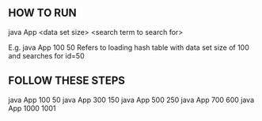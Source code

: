 ## HOW TO RUN

java App &lt;data set size&gt; &lt;search term to search for&gt;

E.g.
java App 100 50
Refers to loading hash table with data set size of 100 and searches for id=50


## FOLLOW THESE STEPS
java App 100 50 
java App 300 150 
java App 500 250
java App 700 600
java App 1000 1001
